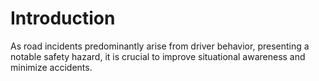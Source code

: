 # Introduction 
As road incidents predominantly arise from driver behavior, presenting a notable safety hazard, it is crucial to improve situational awareness and minimize accidents.



